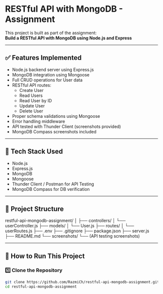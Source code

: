 # RESTful API with MongoDB - Assignment

This project is built as part of the assignment:  
**Build a RESTful API with MongoDB using Node.js and Express**

---

## ✅ Features Implemented

- Node.js backend server using Express.js
- MongoDB integration using Mongoose
- Full CRUD operations for User data
- RESTful API routes:
  - Create User
  - Read Users
  - Read User by ID
  - Update User
  - Delete User
- Proper schema validations using Mongoose
- Error handling middleware
- API tested with Thunder Client (screenshots provided)
- MongoDB Compass screenshots included

---

## 🔧 Tech Stack Used

- Node.js
- Express.js
- MongoDB
- Mongoose
- Thunder Client / Postman for API Testing
- MongoDB Compass for DB verification

---

## 📂 Project Structure

restful-api-mongodb-assignment/
│
├── controllers/
│ └── userController.js
├── models/
│ └── User.js
├── routes/
│ └── userRoutes.js
├── .env
├── .gitignore
├── package.json
├── server.js
├── README.md
└── screenshots/
└── (API testing screenshots)


---

## 🚀 How to Run This Project

### 1️⃣ Clone the Repository

```bash
git clone https://github.com/RazmiCh/restful-api-mongodb-assignment.git
cd restful-api-mongodb-assignment
